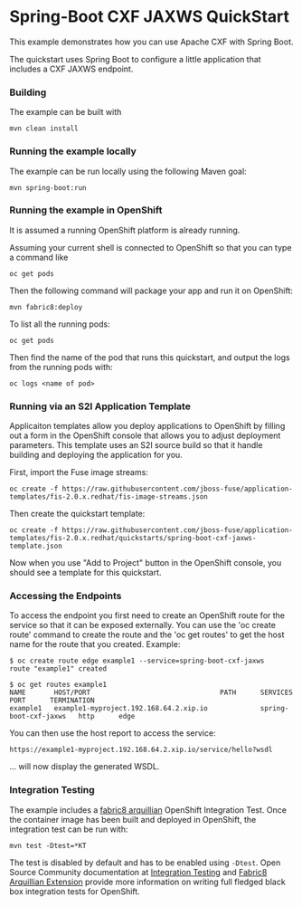 # Spring-Boot CXF JAXWS QuickStart

This example demonstrates how you can use Apache CXF with Spring Boot.

The quickstart uses Spring Boot to configure a little application that includes a CXF JAXWS endpoint.


### Building

The example can be built with

    mvn clean install


### Running the example locally

The example can be run locally using the following Maven goal:

    mvn spring-boot:run


### Running the example in OpenShift

It is assumed a running OpenShift platform is already running.

Assuming your current shell is connected to OpenShift so that you can type a command like

```
oc get pods
```

Then the following command will package your app and run it on OpenShift:

```
mvn fabric8:deploy
```

To list all the running pods:

    oc get pods

Then find the name of the pod that runs this quickstart, and output the logs from the running pods with:

    oc logs <name of pod>

### Running via an S2I Application Template

Applicaiton templates allow you deploy applications to OpenShift by filling out a form in the OpenShift console that allows you to adjust deployment parameters.  This template uses an S2I source build so that it handle building and deploying the application for you.

First, import the Fuse image streams:

    oc create -f https://raw.githubusercontent.com/jboss-fuse/application-templates/fis-2.0.x.redhat/fis-image-streams.json

Then create the quickstart template:

    oc create -f https://raw.githubusercontent.com/jboss-fuse/application-templates/fis-2.0.x.redhat/quickstarts/spring-boot-cxf-jaxws-template.json

Now when you use "Add to Project" button in the OpenShift console, you should see a template for this quickstart. 

### Accessing the Endpoints

To access the endpoint you first need to create an OpenShift route for the service so that it can be exposed externally.  You can use the 'oc create route' command to create the route and the 'oc get routes' to get the host name for
the route that you created.  Example:


    $ oc create route edge example1 --service=spring-boot-cxf-jaxws
    route "example1" created
    
    $ oc get routes example1
    NAME       HOST/PORT                                PATH      SERVICES                PORT      TERMINATION
    example1   example1-myproject.192.168.64.2.xip.io             spring-boot-cxf-jaxws   http      edge

You can then use the host report to access the service:

    https://example1-myproject.192.168.64.2.xip.io/service/hello?wsdl
    
... will now display the generated WSDL.


### Integration Testing

The example includes a [fabric8 arquillian](https://github.com/fabric8io/fabric8/tree/v2.2.170.redhat/components/fabric8-arquillian) OpenShift Integration Test. 
Once the container image has been built and deployed in OpenShift, the integration test can be run with:

    mvn test -Dtest=*KT

The test is disabled by default and has to be enabled using `-Dtest`. Open Source Community documentation at [Integration Testing](https://fabric8.io/guide/testing.html) and [Fabric8 Arquillian Extension](https://fabric8.io/guide/arquillian.html) provide more information on writing full fledged black box integration tests for OpenShift. 


